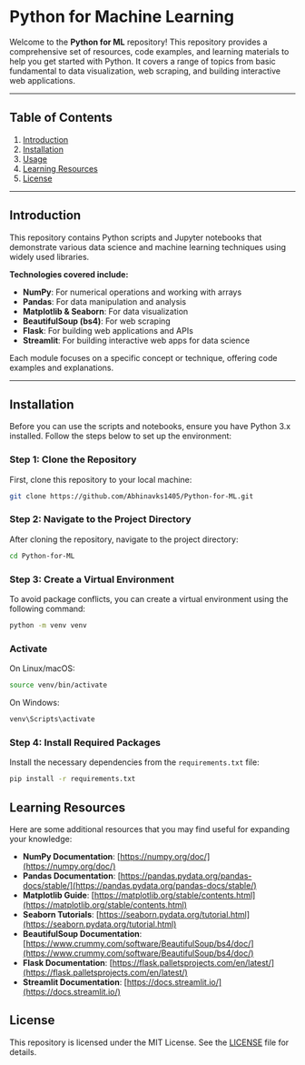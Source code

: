 # Python for Machine Learning

Welcome to the **Python for ML** repository! This repository provides a comprehensive set of resources, code examples, and learning materials to help you get started with Python. It covers a range of topics from basic fundamental to data visualization, web scraping, and building interactive web applications.

---

## Table of Contents

1. [Introduction](#introduction)
2. [Installation](#installation)
3. [Usage](#usage)
4. [Learning Resources](#learning-resources)
5. [License](#license)

---

## Introduction

This repository contains Python scripts and Jupyter notebooks that demonstrate various data science and machine learning techniques using widely used libraries.

**Technologies covered include:**

- **NumPy**: For numerical operations and working with arrays
- **Pandas**: For data manipulation and analysis
- **Matplotlib & Seaborn**: For data visualization
- **BeautifulSoup (bs4)**: For web scraping
- **Flask**: For building web applications and APIs
- **Streamlit**: For building interactive web apps for data science

Each module focuses on a specific concept or technique, offering code examples and explanations.

---

## Installation

Before you can use the scripts and notebooks, ensure you have Python 3.x installed. Follow the steps below to set up the environment:

### Step 1: Clone the Repository

First, clone this repository to your local machine:

```bash
git clone https://github.com/Abhinavks1405/Python-for-ML.git
```

### Step 2: Navigate to the Project Directory

After cloning the repository, navigate to the project directory:

```bash
cd Python-for-ML
```

### Step 3: Create a Virtual Environment

To avoid package conflicts, you can create a virtual environment using the following command:

```bash
python -m venv venv
```

### Activate
On Linux/macOS:
```bash
source venv/bin/activate
```

On Windows:
```bash
venv\Scripts\activate
```

### Step 4: Install Required Packages

Install the necessary dependencies from the `requirements.txt` file:

```bash
pip install -r requirements.txt
```

## Learning Resources

Here are some additional resources that you may find useful for expanding your knowledge:

- **NumPy Documentation**: [https://numpy.org/doc/](https://numpy.org/doc/)
- **Pandas Documentation**: [https://pandas.pydata.org/pandas-docs/stable/](https://pandas.pydata.org/pandas-docs/stable/)
- **Matplotlib Guide**: [https://matplotlib.org/stable/contents.html](https://matplotlib.org/stable/contents.html)
- **Seaborn Tutorials**: [https://seaborn.pydata.org/tutorial.html](https://seaborn.pydata.org/tutorial.html)
- **BeautifulSoup Documentation**: [https://www.crummy.com/software/BeautifulSoup/bs4/doc/](https://www.crummy.com/software/BeautifulSoup/bs4/doc/)
- **Flask Documentation**: [https://flask.palletsprojects.com/en/latest/](https://flask.palletsprojects.com/en/latest/)
- **Streamlit Documentation**: [https://docs.streamlit.io/](https://docs.streamlit.io/)

## License

This repository is licensed under the MIT License. See the [LICENSE](LICENSE) file for details.



